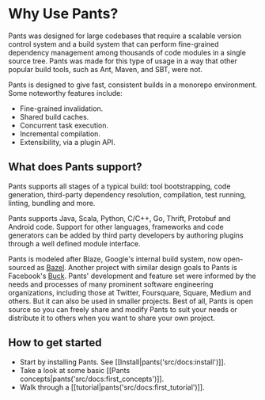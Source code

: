 Why Use Pants?
==============


Pants was designed for large codebases that require a scalable
version control system and a build system that can perform fine-grained dependency management among thousands of code modules in a single source tree.
Pants was made for this type of usage in a way that other popular build tools, such as
Ant, Maven, and SBT, were not. 

Pants is designed to give fast,
consistent builds in a monorepo environment.  Some noteworthy features
include:

+ Fine-grained invalidation.
+ Shared build caches.
+ Concurrent task execution.
+ Incremental compilation.
+ Extensibility, via a plugin API.

What does Pants support?
------------------------

Pants supports all stages of a typical build: tool bootstrapping, code
generation, third-party dependency resolution, compilation, test
running, linting, bundling and more.

Pants supports Java, Scala, Python, C/C++, Go, Thrift, Protobuf and Android code.
Support for other languages, frameworks and code generators can
be added by third party developers by authoring plugins through a well
defined module interface.

Pants is modeled after Blaze, Google's internal build system, now open-sourced as [Bazel](http://bazel.io/).
Another project with similar design goals to Pants is Facebook's [Buck](https://buckbuild.com/).
Pants' development and feature set were informed by the needs and
processes of many prominent software engineering organizations,
including those at Twitter, Foursquare, Square, Medium and others.
But it can also be used in smaller projects.  Best of all, Pants is
open source so you can freely share and modify Pants to suit your
needs or distribute it to others when you want to share your own
project.

How to get started
------------------------

+ Start by installing Pants. See [[Install|pants('src/docs:install')]].
+ Take a look at some basic [[Pants concepts|pants('src/docs:first_concepts')]].
+ Walk through a [[tutorial|pants('src/docs:first_tutorial')]].
